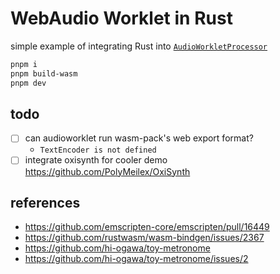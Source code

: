 # WebAudio Worklet in Rust

simple example of integrating Rust into [`AudioWorkletProcessor`](https://developer.mozilla.org/en-US/docs/Web/API/AudioWorkletProcessor)

```sh
pnpm i
pnpm build-wasm
pnpm dev
```

## todo

- [ ] can audioworklet run wasm-pack's web export format?
  - `TextEncoder is not defined`
- [ ] integrate oxisynth for cooler demo https://github.com/PolyMeilex/OxiSynth

## references

- https://github.com/emscripten-core/emscripten/pull/16449
- https://github.com/rustwasm/wasm-bindgen/issues/2367
- https://github.com/hi-ogawa/toy-metronome
- https://github.com/hi-ogawa/toy-metronome/issues/2

